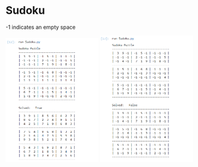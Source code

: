 # Sudoku

-1 indicates an empty space

<p float="left">
<img src="https://github.com/Sarah269/stunning-guacamole/blob/main/Sudoku/Sudoku%20I.png"  width="49%"   />
<img src="https://github.com/Sarah269/stunning-guacamole/blob/main/Sudoku/Sudoku%20II.png" width="49%"  />
</p>
